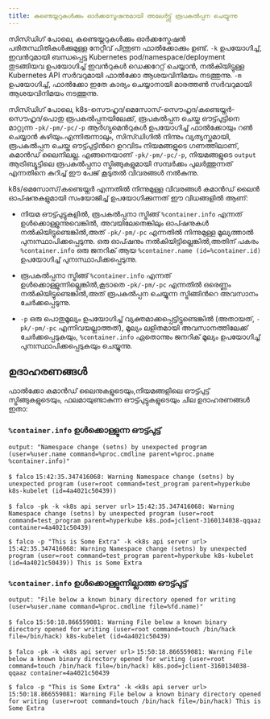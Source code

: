 ```yaml
---
title: കണ്ടെയ്നറുകൾക്കും ഓർക്കസ്ട്രേഷനുമായി അലേർട്ട്സ് രൂപകൽപ്പന ചെയ്യുന്നു
---
```


സിസ്ഡിഗ് പോലെ, കണ്ടെയ്നറുകൾക്കും ഓർക്കസ്ട്രേഷൻ പരിതസ്ഥിതികൾക്കുമുള്ള നേറ്റീവ് പിന്തുണ ഫാൽക്കോക്കും ഉണ്ട്. `-k` ഉപയോഗിച്ച്, ഇവൻറുമായി ബന്ധപ്പെട്ട Kubernetes pod/namespace/deployment തുടങ്ങിയവ ഉപയോഗിച്ച് ഇവൻറുകൾ ഡെക്കറേറ്റ് ചെയ്യാൻ, നൽകിയിട്ടുള്ള Kubernetes API സർവറുമായി ഫാൽക്കോ ആശയവിനിമയം നടത്തുന്നു. `-m` ഉപയോഗിച്ച്, ഫാൽക്കോ ഇതേ കാര്യം ചെയ്യാനായി മാരത്തൺ സർവറുമായി ആശയവിനിമയം നടത്തുന്നു.

സിസ്ഡിഗ് പോലെ, k8s-സൌഹൃദ/മെസോസ്-സൌഹൃദ/കണ്ടെയ്നർ-സൌഹൃദ/പൊതു രൂപകൽപ്പനയിലേക്ക്, രൂപകൽപ്പന ചെയ്ത ഔട്ട്പുട്ടിനെ മാറ്റുന്ന `-pk/-pm/-pc/-p` ആർഗ്യുമെൻറുകൾ ഉപയോഗിച്ച് ഫാൽക്കോയും റൺ ചെയ്യാൻ കഴിയും.എന്നിരുന്നാലും, സിസ്ഡിഗിൽ നിന്നും വ്യത്യസ്തമായി, രൂപകൽപ്പന ചെയ്ത ഔട്ട്പുട്ടിൻറെ ഉറവിടം നിയമങ്ങളുടെ ഗണത്തിലാണ്, കമാൻഡ് ലൈനിലല്ല. എങ്ങനെയാണ് `-pk/-pm/-pc/-p`, നിയമങ്ങളുടെ `output` ആട്രിബ്യൂട്ടിലെ രൂപകൽപ്പനാ സ്ട്രിങ്ങുകളുമായി സമ്പർക്കം പുലർത്തുന്നത് എന്നതിനെ കുറിച്ച് ഈ പേജ് കൂടുതൽ വിവരങ്ങൾ നൽകുന്നു.

k8s/മെസോസ്/കണ്ടെയ്നർ എന്നതിൽ നിന്നുമുള്ള വിവരങ്ങൾ കമാൻഡ് ലൈൻ ഓപ്ഷനുകളുമായി സംയോജിച്ച് ഉപയോഗിക്കുന്നത് ഈ വിധങ്ങളിൽ ആണ്:

- നിയമ ഔട്ട്പുട്ടുകളിൽ, രൂപകൽപ്പനാ സ്ട്രിങ്ങ് `%container.info` എന്നത് ഉൾക്കൊള്ളുന്നുവെങ്കിൽ, അവയിലേതെങ്കിലും ഓപ്ഷനുകൾ നൽകിയിട്ടുണ്ടെങ്കിൽ,അത് `-pk/-pm/-pc` എന്നതിൽ നിന്നുമുള്ള മൂല്യത്താൽ പുനഃസ്ഥാപിക്കപ്പെടുന്നു. ഒരു ഓപ്ഷനും നൽകിയിട്ടില്ലെങ്കിൽ,അതിന് പകരം `%container.info` ഒരു ജനറിക് ആയ `%container.name (id=%container.id)` ഉപയോഗിച്ച് പുനഃസ്ഥാപിക്കപ്പെടുന്നു.

- രൂപകൽപ്പനാ സ്ട്രിങ്ങ് `%container.info` എന്നത് ഉൾക്കൊള്ളുന്നില്ലെങ്കിൽ,കൂടാതെ `-pk/-pm/-pc` എന്നതിൽ ഒരെണ്ണം നൽകിയിട്ടുണ്ടെങ്കിൽ,അത് രൂപകൽപ്പന ചെയ്യുന്ന സ്ട്രിങ്ങിൻറെ അവസാനം ചേർക്കപ്പെടുന്നു.
- `-p` ഒരു പൊതുമൂല്യം ഉപയോഗിച്ച് വ്യക്തമാക്കപ്പെട്ടിട്ടുണ്ടെങ്കിൽ (അതായത്, `-pk/-pm/-pc` എന്നിവയല്ലാത്തത്), മൂല്യം ലളിതമായി അവസാനത്തിലേക്ക് ചേർക്കപ്പെടുകയും, `%container.info` ഏതൊന്നും ജനറിക് മൂല്യം ഉപയോഗിച്ച് പുനഃസ്ഥാപിക്കപ്പെടുകയും ചെയ്യുന്നു.



## **ഉദാഹരണങ്ങൾ**

ഫാൽക്കോ കമാൻഡ് ലൈനുകളുടെയും,നിയമങ്ങളിലെ ഔട്ട്പുട്ട് സ്ട്രിങ്ങുകളുടെയും, ഫലമായുണ്ടാകുന്ന ഔട്ട്പുട്ടുകളുടെയും ചില ഉദാഹരണങ്ങൾ ഇതാ:

### **`%container.info` ഉൾക്കൊള്ളുന്ന ഔട്ട്പുട്ട്**

`output: "Namespace change (setns) by unexpected program (user=%user.name command=%proc.cmdline parent=%proc.pname %container.info)"`

`$ falco`
`15:42:35.347416068: Warning Namespace change (setns) by unexpected program (user=root command=test_program parent=hyperkube k8s-kubelet (id=4a4021c50439))`

`$ falco -pk -k <k8s api server url>`
`15:42:35.347416068: Warning Namespace change (setns) by unexpected program (user=root command=test_program parent=hyperkube k8s.pod=jclient-3160134038-qqaaz container=4a4021c50439)`

`$ falco -p "This is Some Extra" -k <k8s api server url>`
`15:42:35.347416068: Warning Namespace change (setns) by unexpected program (user=root command=test_program parent=hyperkube k8s-kubelet (id=4a4021c50439)) This is Some Extra`



### **`%container.info` ഉൾക്കൊള്ളുന്നില്ലാത്ത ഔട്ട്പുട്ട്**

`output: "File below a known binary directory opened for writing (user=%user.name command=%proc.cmdline file=%fd.name)"`

`$ falco`
`15:50:18.866559081: Warning File below a known binary directory opened for writing (user=root command=touch /bin/hack file=/bin/hack) k8s-kubelet (id=4a4021c50439)`

`$ falco -pk -k <k8s api server url>`
`15:50:18.866559081: Warning File below a known binary directory opened for writing (user=root command=touch /bin/hack file=/bin/hack) k8s.pod=jclient-3160134038-qqaaz container=4a4021c50439`

`$ falco -p "This is Some Extra" -k <k8s api server url>`
`15:50:18.866559081: Warning File below a known binary directory opened for writing (user=root command=touch /bin/hack file=/bin/hack) This is Some Extra`
